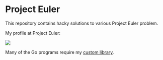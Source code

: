 Project Euler
=============

This repository contains hacky solutions to various Project Euler problem.

My profile at Project Euler:

[![](https://projecteuler.net/profile/frrad.png)](http://projecteuler.net/progress=frrad)

Many of the Go programs require my [custom library](https://github.com/frrad/euler).